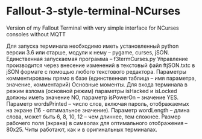 # Fallout-3-style-terminal-NCurses
Version of my Fallout Terminal with very simple interface for NCurses consoles without MQTT

Для запуска терминала необходимо иметь установленный python версии 3.6 или старше, модули к нему – pygame, curses, jSON.
Единственная запускаемая программа – f3termCurses.py
Управление производится через внесение изменений в текстовый файл ftjSON.txtс в jSON формате с помощью любого текстового редактора.
Параметры комментированы прямо в базе (единственная таблица – имя параметра, значение, комментарий)
Основные моменты. Для входа терминала в режим взлома (основной режим) параметры isHacked и isLocked должны иметь значение NO, параметр isPowerOn – значение YES.
Параметр wordsPrinted – число слов, включая пароль, отображаемых на экране (16 - оптимальное значение).
Параметр wordLength – длина слова, может быть 6, 8, 10, 12 – чем длиннее, тем сложнее.
Размер рабочего поля (экрана) в символах для оптимального отображения – 80х25.
Читы работают, как и в оригинальных терминалах.

